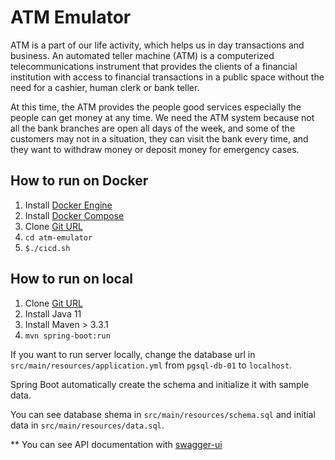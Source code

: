 # ATM Emulator

ATM is a part of our life activity, which helps us in day transactions and business. An automated teller machine (ATM) is a computerized telecommunications instrument that provides the clients of a financial institution with access to financial transactions in a public space without the need for a cashier, human clerk or bank teller.

At this time, the ATM provides the people good services especially the people can get money at any time. We need the ATM system because not all the bank branches are open all days of the week, and some of the customers may not in a situation, they can visit the bank every time, and they want to withdraw money or deposit money for emergency cases.

## How to run on Docker
1. Install [Docker Engine](https://docs.docker.com/engine/install/)
2. Install [Docker Compose](https://docs.docker.com/compose/install/)
3. Clone [Git URL](https://github.com/mehdichitforoosh/atm-emulator.git)
4. `cd atm-emulator`
5. `$./cicd.sh`

## How to run on local
1. Clone [Git URL](https://github.com/mehdichitforoosh/atm-emulator.git)
2. Install Java 11
3. Install Maven > 3.3.1
4. `mvn spring-boot:run`

If you want to run server locally, change the database url in `src/main/resources/application.yml` from `pgsql-db-01` to `localhost`.

Spring Boot automatically create the schema and initialize it with sample data.

You can see database shema in `src/main/resources/schema.sql` and initial data in `src/main/resources/data.sql`.

** You can see API documentation with [swagger-ui](http://localhost:8000/swagger-ui.html)

